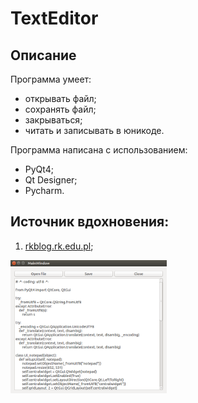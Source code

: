 # TextEditor

## Описание

Программа умеет:

  * открывать файл;
  * сохранять файл;
  * закрываться;
  * читать и записывать в юникоде.
  
Программа написана с использованием:

  * PyQt4;
  * Qt Designer;
  * Pycharm.

## Источник вдохновения:

1) [rkblog.rk.edu.pl][id];

[id]:http://www.rkblog.rk.edu.pl/w/p/simple-text-editor-pyqt4/


<img src="https://github.com/Muhammadsafarali/TextEditor/blob/master/TextEditor.png" width="250">
